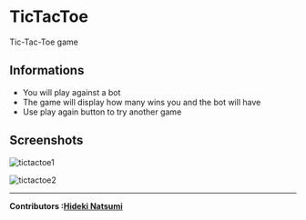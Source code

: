 # TicTacToe
Tic-Tac-Toe game 



Informations
-
<ul>
<li>You will play against a bot</li>
<li>The game will display how many wins you and the bot will have</li>
<li>Use play again button to try another game</li>
</ul>

Screenshots
-
![tictactoe1](https://user-images.githubusercontent.com/96385473/196720197-bc788f7d-018f-4c66-8502-fbd4fbe64bf0.png)

![tictactoe2](https://user-images.githubusercontent.com/96385473/196720205-1b69c536-02ed-49fe-acae-cdfd23f42b62.png)

---
<strong>Contributors :[Hideki Natsumi](https://github.com/HidekiNatsumi) 
